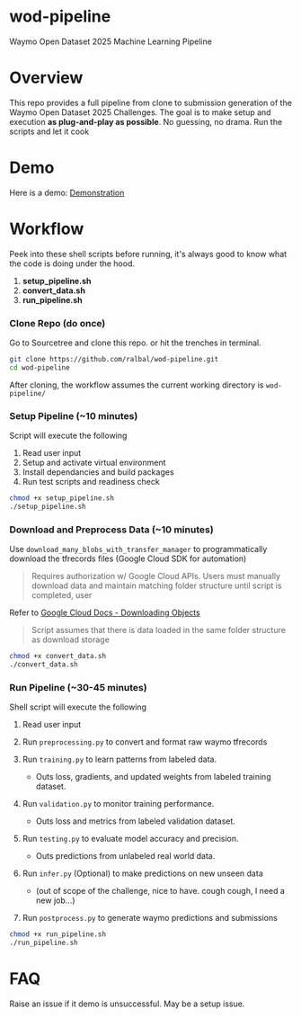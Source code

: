 # wod-pipeline
Waymo Open Dataset 2025 Machine Learning Pipeline

# Overview
This repo provides a full pipeline from clone to submission generation of the Waymo Open Dataset 2025 Challenges. The goal is to make setup and execution **as plug-and-play as possible**. No guessing, no drama. Run the scripts and let it cook

# Demo 
Here is a demo: [Demonstration](url)

# Workflow

Peek into these shell scripts before running, it's always good to know what the code is doing under the hood. 

1. **setup_pipeline.sh**
2. **convert_data.sh**
3. **run_pipeline.sh**

### Clone Repo (do once)

Go to Sourcetree and clone this repo. or hit the trenches in terminal.

```bash
git clone https://github.com/ralbal/wod-pipeline.git
cd wod-pipeline
```

After cloning, the workflow assumes the current working directory is ```wod-pipeline/```

### Setup Pipeline (~10 minutes)

Script will execute the following

1. Read user input
2. Setup and activate virtual environment
3. Install dependancies and build packages
4. Run test scripts and readiness check

```bash
chmod +x setup_pipeline.sh
./setup_pipeline.sh
```

### Download and Preprocess Data (~10 minutes)

Use ```download_many_blobs_with_transfer_manager``` to programmatically download the tfrecords files (Google Cloud SDK for automation)

> Requires authorization w/ Google Cloud APIs. Users must
 manually download data and maintain matching folder structure until script is completed, user

Refer to [Google Cloud Docs - Downloading Objects](https://cloud.google.com/storage/docs/downloading-objects)

> Script assumes that there is data loaded in the same folder structure as download storage

```bash
chmod +x convert_data.sh
./convert_data.sh
```

### Run Pipeline (~30-45 minutes)

Shell script will execute the following

1. Read user input

2. Run ```preprocessing.py``` to convert and format raw waymo tfrecords

3. Run ```training.py``` to learn patterns from labeled data. 
    - Outs loss, gradients, and updated weights from labeled training dataset.

4. Run ```validation.py``` to monitor training performance. 
    - Outs loss and metrics from labeled validation dataset.

5. Run ```testing.py``` to evaluate model accuracy and precision. 
    - Outs predictions from unlabeled real world data. 

6. Run ```infer.py``` (Optional) to make predictions on new unseen data 
    - (out of scope of the challenge, nice to have. cough cough, I need a new job...)

7. Run ```postprocess.py``` to generate waymo predictions and submissions

```bash
chmod +x run_pipeline.sh
./run_pipeline.sh
```

# FAQ
Raise an issue if it demo is unsuccessful. May be a setup issue.